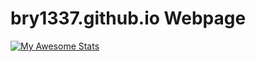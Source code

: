# bry1337.github.io Webpage

[![My Awesome Stats](https://awesome-github-stats.azurewebsites.net/user-stats/bry1337)](https://git.io/awesome-stats-card)
